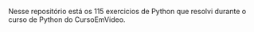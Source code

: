 Nesse repositório está os 115 exercicios de Python que resolvi durante o curso de Python do CursoEmVideo.